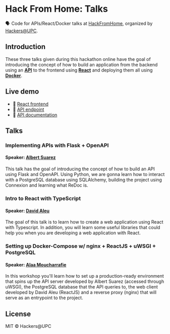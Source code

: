 # Hack From Home: Talks

🗣 Code for APIs/React/Docker talks at [HackFromHome](http://hackfromhome.hackersatupc.org/), organized by [Hackers@UPC](https://hackersatupc.org/).

## Introduction

These three talks given during this hackathon online have the goal of introducing the concept of how to build an application from the backend using an **[API](api/)** to the frontend using **[React](client/)** and deploying them all using **[Docker](docker-compose.yml)**.

## Live demo

- 🎨 [React frontend](https://agenda.hackfromhome.hackersatupc.org/)
- 🔴 [API endpoint](https://agenda.hackfromhome.hackersatupc.org/api/)
- 📄 [API documentation](https://agenda.hackfromhome.hackersatupc.org/api/docs)

## Talks

### **Implementing APIs with Flask + OpenAPI** 

#### Speaker: [Albert Suarez](https://github.com/AlbertSuarez)

This talk has the goal of introducing the concept of how to build an API using Flask and OpenAPI. Using Python, we are gonna learn how to interact with a PostgreSQL database using SQLAlchemy, building the project using Connexion and learning what ReDoc is.

### **Intro to React with TypeScript** 

#### Speaker: [David Aleu](https://github.com/daleu)

The goal of this talk is to learn how to create a web application using React with Typescript. In addition, you will learn some useful libraries that could help you when you are developing a web application with React.

### **Setting up Docker-Compose w/ nginx + ReactJS + uWSGI + PostgreSQL**

#### Speaker: [Alaa Moucharrafie](https://github.com/alaamouch)

In this workshop you'll learn how to set up a production-ready environment that spins up the API server developed by Albert Suarez (accessed through uWSGI), the PostgreSQL database that the API queries to, the web client developed by David Aleu (ReactJS) and a reverse proxy (nginx) that will serve as an entrypoint to the project.

## License

MIT © Hackers@UPC
